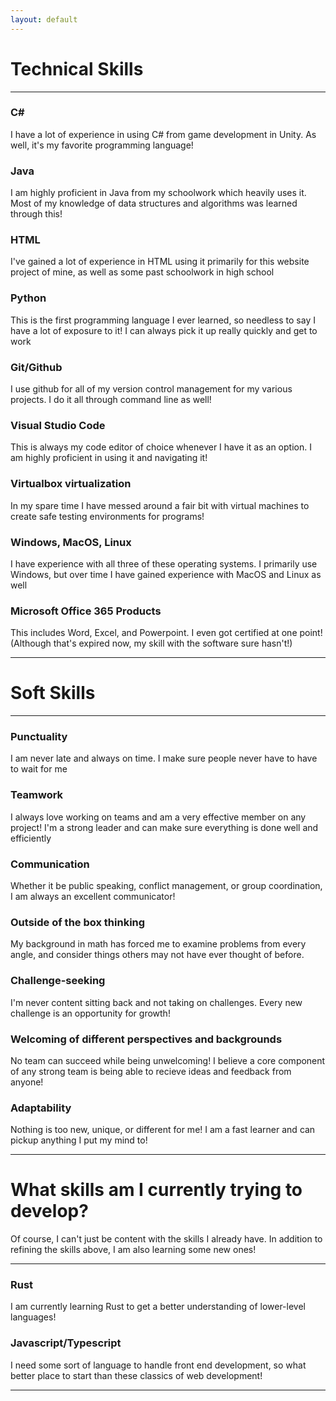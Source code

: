 ```yaml
---
layout: default
---
```


<h1 style="font-weight: bold">Technical Skills</h1>
<hr>

<h3>C#</h3>
<span>I have a lot of experience in using C# from game development in Unity. As well, it's my favorite programming language!</span>

<h3>Java</h3>
<span>I am highly proficient in Java from my schoolwork which heavily uses it. Most of my knowledge of data structures and algorithms was learned through this!</span>

<h3>HTML</h3>
<span>I've gained a lot of experience in HTML using it primarily for this website project of mine, as well as some past schoolwork in high school</span>

<h3>Python</h3>
<span>This is the first programming language I ever learned, so needless to say I have a lot of exposure to it! I can always pick it up really quickly and get to work</span>

<h3>Git/Github</h3>
<span>I use github for all of my version control management for my various projects. I do it all through command line as well!</span>

<h3>Visual Studio Code</h3>
<span>This is always my code editor of choice whenever I have it as an option. I am highly proficient in using it and navigating it!</span>

<h3>Virtualbox virtualization</h3>
<span>In my spare time I have messed around a fair bit with virtual machines to create safe testing environments for programs!</span>

<h3>Windows, MacOS, Linux</h3>
<span>I have experience with all three of these operating systems. I primarily use Windows, but over time I have gained experience with MacOS and Linux as well</span>

<h3>Microsoft Office 365 Products</h3>
<span>This includes Word, Excel, and Powerpoint. I even got certified at one point! (Although that's expired now, my skill with the software sure hasn't!)</span>

<hr>
<h1 style="font-weight: bold">Soft Skills</h1>
<hr>

<h3>Punctuality</h3>
<span>I am never late and always on time. I make sure people never have to have to wait for me</span>

<h3>Teamwork</h3>
<span>I always love working on teams and am a very effective member on any project! I'm a strong leader and can make sure everything is done well and efficiently</span>

<h3>Communication</h3>
<span>Whether it be public speaking, conflict management, or group coordination, I am always an excellent communicator!</span>

<h3>Outside of the box thinking</h3>
<span>My background in math has forced me to examine problems from every angle, and consider things others may not have ever thought of before.</span>

<h3>Challenge-seeking</h3>
<span>I'm never content sitting back and not taking on challenges. Every new challenge is an opportunity for growth!</span>

<h3>Welcoming of different perspectives and backgrounds</h3>
<span>No team can succeed while being unwelcoming! I believe a core component of any strong team is being able to recieve ideas and feedback from anyone!</span>

<h3>Adaptability</h3>
<span>Nothing is too new, unique, or different for me! I am a fast learner and can pickup anything I put my mind to!</span>

<hr>
<h1 style="font-weight: bold">What skills am I currently trying to develop?</h1>
<span>Of course, I can't just be content with the skills I already have. In addition to refining the skills above, I am also learning some new ones!</span>
<hr>

<h3>Rust</h3>
<span>I am currently learning Rust to get a better understanding of lower-level languages!</span>

<h3>Javascript/Typescript</h3>
<span>I need some sort of language to handle front end development, so what better place to start than these classics of web development!</span>

<hr>